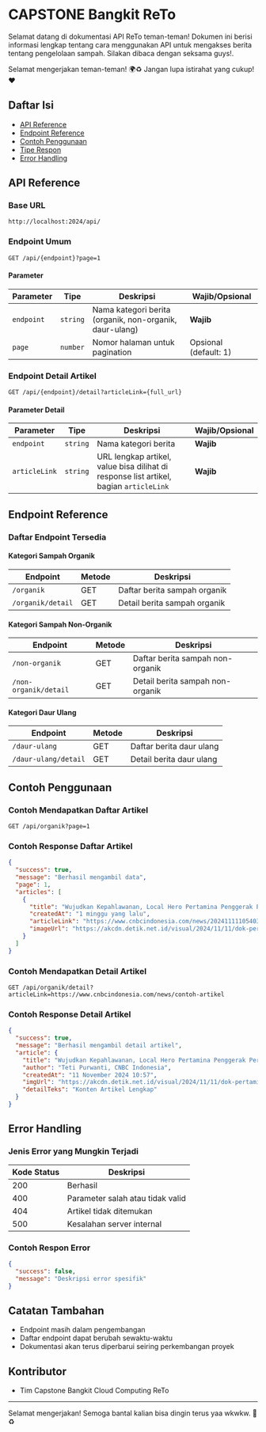 # CAPSTONE Bangkit ReTo

Selamat datang di dokumentasi API ReTo teman-teman! Dokumen ini berisi informasi lengkap tentang cara menggunakan API
untuk mengakses berita tentang pengelolaan sampah. Silakan dibaca dengan seksama guys!.

Selamat mengerjakan teman-teman! 🌍♻️ Jangan lupa istirahat yang cukup! ❤️

## Daftar Isi

- [API Reference](#api-reference)
- [Endpoint Reference](#endpoint-reference)
- [Contoh Penggunaan](#contoh-penggunaan)
- [Tipe Respon](#tipe-respon)
- [Error Handling](#error-handling)

## API Reference

### Base URL

```http
http://localhost:2024/api/
```

### Endpoint Umum

```http
GET /api/{endpoint}?page=1
```

#### Parameter

| Parameter  | Tipe     | Deskripsi                                               | Wajib/Opsional        |
|------------|----------|---------------------------------------------------------|-----------------------|
| `endpoint` | `string` | Nama kategori berita (organik, non-organik, daur-ulang) | **Wajib**             |
| `page`     | `number` | Nomor halaman untuk pagination                          | Opsional (default: 1) |

### Endpoint Detail Artikel

```http
GET /api/{endpoint}/detail?articleLink={full_url}
```

#### Parameter Detail

| Parameter     | Tipe     | Deskripsi                                                                              | Wajib/Opsional |
|---------------|----------|----------------------------------------------------------------------------------------|----------------|
| `endpoint`    | `string` | Nama kategori berita                                                                   | **Wajib**      |
| `articleLink` | `string` | URL lengkap artikel, value bisa dilihat di response list artikel, bagian `articleLink` | **Wajib**      |

## Endpoint Reference

### Daftar Endpoint Tersedia

#### Kategori Sampah Organik

| Endpoint          | Metode | Deskripsi                    |
|-------------------|--------|------------------------------|
| `/organik`        | GET    | Daftar berita sampah organik |
| `/organik/detail` | GET    | Detail berita sampah organik |

#### Kategori Sampah Non-Organik

| Endpoint              | Metode | Deskripsi                        |
|-----------------------|--------|----------------------------------|
| `/non-organik`        | GET    | Daftar berita sampah non-organik |
| `/non-organik/detail` | GET    | Detail berita sampah non-organik |

#### Kategori Daur Ulang

| Endpoint             | Metode | Deskripsi                |
|----------------------|--------|--------------------------|
| `/daur-ulang`        | GET    | Daftar berita daur ulang |
| `/daur-ulang/detail` | GET    | Detail berita daur ulang |

## Contoh Penggunaan

### Contoh Mendapatkan Daftar Artikel

```http
GET /api/organik?page=1
```

### Contoh Response Daftar Artikel

```json
{
  "success": true,
  "message": "Berhasil mengambil data",
  "page": 1,
  "articles": [
    {
      "title": "Wujudkan Kepahlawanan, Local Hero Pertamina Penggerak Perekonomian",
      "createdAt": "1 minggu yang lalu",
      "articleLink": "https://www.cnbcindonesia.com/news/20241111105403-4-587203/wujudkan-kepahlawanan-local-hero-pertamina-penggerak-perekonomian",
      "imageUrl": "https://akcdn.detik.net.id/visual/2024/11/11/dok-pertamina_43.jpeg?w=200&q=90"
    }
  ]
}
```

### Contoh Mendapatkan Detail Artikel

```http
GET /api/organik/detail?articleLink=https://www.cnbcindonesia.com/news/contoh-artikel
```

### Contoh Response Detail Artikel

```json
{
  "success": true,
  "message": "Berhasil mengambil detail artikel",
  "article": {
    "title": "Wujudkan Kepahlawanan, Local Hero Pertamina Penggerak Perekonomian",
    "author": "Teti Purwanti, CNBC Indonesia",
    "createdAt": "11 November 2024 10:57",
    "imgUrl": "https://akcdn.detik.net.id/visual/2024/11/11/dok-pertamina_169.jpeg?w=715&q=90",
    "detailTeks": "Konten Artikel Lengkap"
  }
}
```

## Error Handling

### Jenis Error yang Mungkin Terjadi

| Kode Status | Deskripsi                        |
|-------------|----------------------------------|
| 200         | Berhasil                         |
| 400         | Parameter salah atau tidak valid |
| 404         | Artikel tidak ditemukan          |
| 500         | Kesalahan server internal        |

### Contoh Respon Error

```json
{
  "success": false,
  "message": "Deskripsi error spesifik"
}
```

## Catatan Tambahan

- Endpoint masih dalam pengembangan
- Daftar endpoint dapat berubah sewaktu-waktu
- Dokumentasi akan terus diperbarui seiring perkembangan proyek

## Kontributor

- Tim Capstone Bangkit Cloud Computing ReTo

---

Selamat mengerjakan! Semoga bantal kalian bisa dingin terus yaa wkwkw. 🌱♻️
